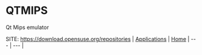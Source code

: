 # QTMIPS
 
 Qt Mips emulator
 
 SITE: https://download.opensuse.org/repositories
 | [Applications](https://portable-linux-apps.github.io/apps.html) | [Home](https://portable-linux-apps.github.io)
 | --- | --- |
